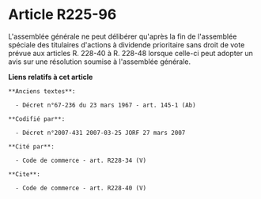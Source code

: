 # Article R225-96

L'assemblée générale ne peut délibérer qu'après la fin de l'assemblée spéciale des titulaires d'actions à dividende
prioritaire sans droit de vote prévue aux articles R. 228-40 à R. 228-48 lorsque celle-ci peut adopter un avis sur une
résolution soumise à l'assemblée générale.

**Liens relatifs à cet article**

	**Anciens textes**:

	  - Décret n°67-236 du 23 mars 1967 - art. 145-1 (Ab)

	**Codifié par**:

	  - Décret n°2007-431 2007-03-25 JORF 27 mars 2007

	**Cité par**:

	  - Code de commerce - art. R228-34 (V)

	**Cite**:

	  - Code de commerce - art. R228-40 (V)
